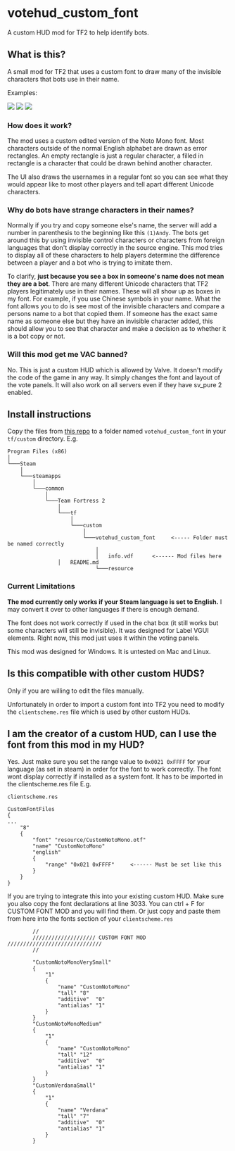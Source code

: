 # votehud_custom_font

A custom HUD mod for TF2 to help identify bots. 

## What is this?

A small mod for TF2 that uses a custom font to draw many of the invisible characters that bots use in their name. 

Examples:
 
![](https://i.imgur.com/4k5lIGO.png)    ![](https://i.imgur.com/9ztja2b.png)   ![](https://i.imgur.com/fspDpyY.png) 


### How does it work?

The mod uses a custom edited version of the Noto Mono font. Most characters outside of the normal English alphabet are drawn as error rectangles.
An empty rectangle is just a regular character, a filled in rectangle is a character that could be drawn behind another character.

The UI also draws the usernames in a regular font so you can see what they would appear like to most other players and tell apart different Unicode characters. 

### Why do bots have strange characters in their names?

Normally if you try and copy someone else's name, the server will add a number in parenthesis to the beginning like this `(1)Andy`. 
The bots get around this by using invisible control characters or characters from foreign languages that don't display correctly in the source engine.
This mod tries to display all of these characters to help players determine the difference between a player and a bot who is trying to imitate them. 

To clarify, **just because you see a box in someone's name does not mean they are a bot**. There are many different Unicode characters that TF2 players legitimately use in their names. These will all show up as boxes in my font. For example, if you use Chinese symbols in your name. What the font allows you to do is see most of the invisible characters and compare a persons name to a bot that copied them. If someone has the exact same name as someone else but they have an invisible character added, this should allow you to see that character and make a decision as to whether it is a bot copy or not.

### Will this mod get me VAC banned?

No. This is just a custom HUD which is allowed by Valve. It doesn't modify the code of the game in any way. It simply changes the font and layout of the vote panels. It will also work on all servers even if they have sv_pure 2 enabled. 

## Install instructions

Copy the files from [this repo](https://github.com/andy013/votehud_custom_font/files/6268634/votehud_custom_font.zip) to a folder named `votehud_custom_font` in your `tf/custom` directory. E.g.

```
Program Files (x86)
│
└───Steam
    │
    └───steamapps
        │
        └───common
            │
            └───Team Fortress 2
                │
                └───tf
                    │
                    └───custom
                        │
                        └───votehud_custom_font     <----- Folder must be named correctly
                            │
                            │   info.vdf      <------ Mod files here
			    │	README.md
                            └───resource
```

### Current Limitations

**The mod currently only works if your Steam language is set to English.** I may convert it over to other languages if there is enough demand. 

The font does not work correctly if used in the chat box (it still works but some characters will still be invisible).  It was designed for Label VGUI elements. 
Right now, this mod just uses it within the voting panels. 

This mod was designed for Windows. It is untested on Mac and Linux. 


## Is this compatible with other custom HUDS?

Only if you are willing to edit the files manually. 

Unfortunately in order to import a custom font into TF2 you need to modify the `clientscheme.res` file 
which is used by other custom HUDs. 

## I am the creator of a custom HUD, can I use the font from this mod in my HUD?

Yes. Just make sure you set the range value to `0x0021 0xFFFF` for your language (as set in steam) in order for the font to work correctly. The font wont display correctly if installed as a system font. It has to be imported in the clientscheme.res file E.g.

``` 
clientscheme.res

CustomFontFiles
{
...
	"8" 
	{
		"font" "resource/CustomNotoMono.otf"
		"name" "CustomNotoMono"
		"english" 
		{
			"range" "0x021 0xFFFF"     <------ Must be set like this
		}
	}
}
```

If you are trying to integrate this into your existing custom HUD. Make sure you also copy the font declarations at line 3033. You can ctrl + F for CUSTOM FONT MOD and you will find them. Or just copy and paste them from here into the fonts section of your `clientscheme.res`

```
		//
		//////////////////// CUSTOM FONT MOD //////////////////////////////
		//

		"CustomNotoMonoVerySmall"
		{
			"1"
			{
				"name" "CustomNotoMono"
				"tall" "8"
				"additive"	"0"
				"antialias" "1"
			}
		}
		"CustomNotoMonoMedium"
		{
			"1"
			{
				"name" "CustomNotoMono"
				"tall" "12"
				"additive"	"0"
				"antialias" "1"
			}
		}
		"CustomVerdanaSmall"
		{
			"1"
			{
				"name" "Verdana"
				"tall" "7"
				"additive"	"0"
				"antialias" "1"
			}
		}
```
